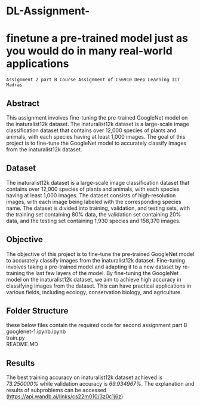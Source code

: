 # DL-Assignment-
# finetune a pre-trained model just as you would do in many real-world applications
    Assignment 2 part B Course Assignment of CS6910 Deep Learning IIT Madras
## Abstract<br/>
This assignment involves fine-tuning the pre-trained GoogleNet model on the inaturalist12k dataset. The inaturalist12k dataset is a large-scale image classification dataset that contains over 12,000 species of plants and animals, with each species having at least 1,000 images. The goal of this project is to fine-tune the GoogleNet model to accurately classify images from the inaturalist12k dataset.
## Dataset<br/>
The inaturalist12k dataset is a large-scale image classification dataset that contains over 12,000 species of plants and animals, with each species having at least 1,000 images. The dataset consists of high-resolution images, with each image being labeled with the corresponding species name. The dataset is divided into training, validation, and testing sets, with the training set containing 80% data, the validation set containing 20% data, and the testing set containing 1,930 species and 158,370 images.
## Objective<br/>
The objective of this project is to fine-tune the pre-trained GoogleNet model to accurately classify images from the inaturalist12k dataset. Fine-tuning involves taking a pre-trained model and adapting it to a new dataset by re-training the last few layers of the model. By fine-tuning the GoogleNet model on the inaturalist12k dataset, we aim to achieve high accuracy in classifying images from the dataset. This can have practical applications in various fields, including ecology, conservation biology, and agriculture.
## Folder Structure<br/>
these below files contain the required code for second assignment part B<br/>
googlenet-1.ipynb.ipynb<br/>
train.py<br/>
README.MD<br/>
## Results<br/>
The best training accuracy on inaturalist12k dataset achieved is *73.250000%* while validation accuracy is *69.934967%*. The explanation and results of subproblems 
can be accessed (https://api.wandb.ai/links/cs22m010/3z0c1j6z)
